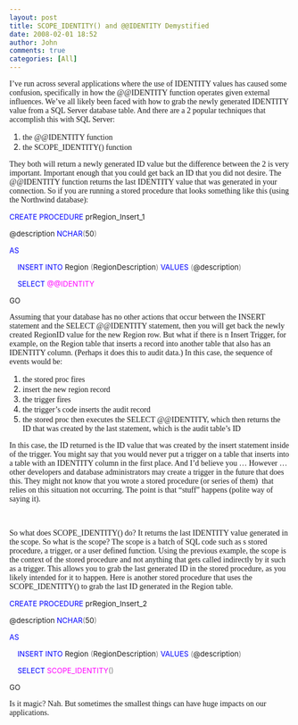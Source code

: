 ```yaml
---
layout: post
title: SCOPE_IDENTITY() and @@IDENTITY Demystified
date: 2008-02-01 18:52
author: John
comments: true
categories: [All]
---
```

<P><FONT face=Tahoma>I’ve run across several applications where the use of IDENTITY values has caused some confusion, specifically in how the @@IDENTITY function operates given external influences. We’ve all likely&nbsp;been faced with how to grab the newly generated IDENTITY value from a SQL Server database table. And there are a 2 popular techniques that accomplish this with SQL Server: </FONT></P> <OL> <LI><FONT face=Tahoma>the @@IDENTITY function</FONT> <LI><FONT face=Tahoma>the SCOPE_IDENTITY() function</FONT></LI></OL> <P><FONT face=Tahoma>They both will return a newly generated ID value but the difference between the 2 is very important. Important enough that you could get back an ID that you did not desire. The @@IDENTITY function returns the last IDENTITY value that was generated in your connection. So if you are running a stored procedure that looks something like this (using the Northwind database):</FONT></P><FONT color=#0000ff size=2> <P>CREATE</FONT><FONT size=2> </FONT><FONT color=#0000ff size=2>PROCEDURE</FONT><FONT size=2> prRegion_Insert_1</P> <P>@description </FONT><FONT color=#0000ff size=2>NCHAR</FONT><FONT color=#808080 size=2>(</FONT><FONT size=2>50</FONT><FONT color=#808080 size=2>)</P></FONT><FONT color=#0000ff size=2> <P>AS</P></FONT><FONT size=2> <P></FONT><FONT color=#0000ff size=2>&nbsp;&nbsp;&nbsp;&nbsp;INSERT</FONT><FONT size=2> </FONT><FONT color=#0000ff size=2>INTO</FONT><FONT size=2> Region </FONT><FONT color=#808080 size=2>(</FONT><FONT size=2>RegionDescription</FONT><FONT color=#808080 size=2>)</FONT><FONT size=2> </FONT><FONT color=#0000ff size=2>VALUES</FONT><FONT size=2> </FONT><FONT color=#808080 size=2>(</FONT><FONT size=2>@description</FONT><FONT color=#808080 size=2>)</P></FONT><FONT size=2> <P></FONT><FONT color=#0000ff size=2>&nbsp;&nbsp;&nbsp;&nbsp;SELECT</FONT><FONT size=2> </FONT><FONT color=#ff00ff size=2>@@IDENTITY</P></FONT><FONT size=2> <P>GO</P></FONT> <P><FONT face=Tahoma>Assuming that your database has no other actions that occur between the INSERT statement and the SELECT @@IDENTITY statement, then you will get back the newly created RegionID value for the new Region row. But what if there is n Insert Trigger, for example, on the Region table that inserts a record into another table that also has an IDENTITY column. (Perhaps it does this to audit data.) In this case, the sequence of events would be:</FONT></P> <OL> <LI><FONT face=Tahoma>the stored proc fires</FONT> <LI><FONT face=Tahoma>insert the new region record</FONT> <LI><FONT face=Tahoma>the trigger fires </FONT> <LI><FONT face=Tahoma>the trigger’s code inserts the audit record</FONT> <LI><FONT face=Tahoma>the stored proc then executes the SELECT @@IDENTITY, which then returns the ID that was created by the last statement, which is the audit table’s ID</FONT></LI></OL> <P><FONT face=Tahoma>In this case, the ID returned is the ID value that was created by the insert statement inside of the trigger. You might say that you would never put a trigger on a table that inserts into a table with an IDENTITY column in the first place. And I’d believe you … However … other developers and&nbsp;database administrators may create a trigger in the future that does this. They might not know that you wrote a stored procedure (or series of them) &nbsp;that relies on this situation not occurring. The point is that “stuff” happens (polite way of saying it). </FONT></P> <P><FONT face=Tahoma></FONT>&nbsp;</P> <P><FONT face=Tahoma>So what does SCOPE_IDENTITY() do? It returns the last IDENTITY value generated in the scope. So what is the scope? The scope is a batch of SQL code such as s stored procedure, a trigger, or a user defined function. Using the previous example, the scope is the context of the stored procedure and not anything that gets called indirectly by it such as a trigger. This allows you to grab the last generated ID in the stored procedure, as you likely intended for it to happen. Here is another stored procedure that uses the SCOPE_IDENTITY() to grab the last ID generated in the Region table.</FONT></P><FONT color=#0000ff size=2> <P>CREATE</FONT><FONT size=2> </FONT><FONT color=#0000ff size=2>PROCEDURE</FONT><FONT size=2> prRegion_Insert_2</P> <P>@description </FONT><FONT color=#0000ff size=2>NCHAR</FONT><FONT color=#808080 size=2>(</FONT><FONT size=2>50</FONT><FONT color=#808080 size=2>)</P></FONT><FONT color=#0000ff size=2> <P>AS</P></FONT><FONT size=2> <P></FONT><FONT color=#0000ff size=2>&nbsp;&nbsp;&nbsp;&nbsp;INSERT</FONT><FONT size=2> </FONT><FONT color=#0000ff size=2>INTO</FONT><FONT size=2> Region </FONT><FONT color=#808080 size=2>(</FONT><FONT size=2>RegionDescription</FONT><FONT color=#808080 size=2>)</FONT><FONT size=2> </FONT><FONT color=#0000ff size=2>VALUES</FONT><FONT size=2> </FONT><FONT color=#808080 size=2>(</FONT><FONT size=2>@description</FONT><FONT color=#808080 size=2>)</P></FONT><FONT size=2> <P></FONT><FONT color=#0000ff size=2>&nbsp;&nbsp;&nbsp;&nbsp;SELECT</FONT><FONT size=2> </FONT><FONT color=#ff00ff size=2>SCOPE_IDENTITY</FONT><FONT color=#808080 size=2>()</P></FONT><FONT size=2> <P>GO</P></FONT> <P><FONT face=Tahoma>Is it magic? Nah. But sometimes the smallest things can have huge impacts on our applications.</FONT></P> <P>&nbsp;</P> <P>&nbsp;</P> <P>&nbsp;</P> <P><FONT size=2><FONT size=3></FONT>&nbsp;</P></FONT>

